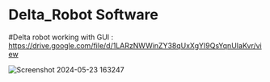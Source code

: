 # Delta_Robot Software

#Delta robot working with GUI : https://drive.google.com/file/d/1LARzNWWinZY38qUxXgYI9QsYqnUIaKvr/view

![Screenshot 2024-05-23 163247](https://github.com/Vikeesalunkhe/Delta_Robot/assets/117392336/b6a5daa2-7256-4f7e-befb-96a9afedf37b)
